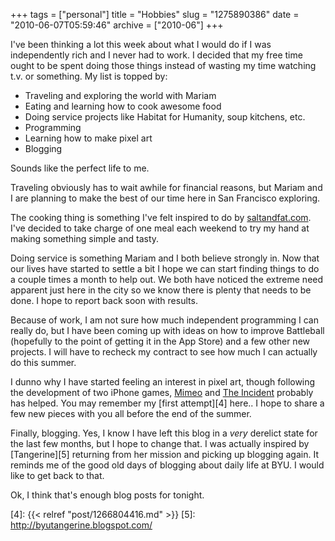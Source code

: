 +++
tags = ["personal"]
title = "Hobbies"
slug = "1275890386"
date = "2010-06-07T05:59:46"
archive = ["2010-06"]
+++

I've been thinking a lot this week about what I would do if I was
independently rich and I never had to work.  I decided that my free time
ought to be spent doing those things instead of wasting my time watching
t.v. or something.  My list is topped by:

- Traveling and exploring the world with Mariam
- Eating and learning how to cook awesome food
- Doing service projects like Habitat for Humanity, soup kitchens, etc.
- Programming
- Learning how to make pixel art
- Blogging

Sounds like the perfect life to me.

Traveling obviously has to wait awhile for financial reasons, but Mariam
and I are planning to make the best of our time here in San Francisco
exploring.

The cooking thing is something I've felt inspired to do by
[saltandfat.com][1].  I've decided to take charge of one meal each weekend
to try my hand at making something simple and tasty.

Doing service is something Mariam and I both believe strongly in.  Now
that our lives have started to settle a bit I hope we can start finding
things to do a couple times a month to help out.  We both have noticed the
extreme need apparent just here in the city so we know there is plenty
that needs to be done.  I hope to report back soon with results.

Because of work, I am not sure how much independent programming I can
really do, but I have been coming up with ideas on how to improve
Battleball (hopefully to the point of getting it in the App Store) and
a few other new projects.  I will have to recheck my contract to see how
much I can actually do this summer.

I dunno why I have started feeling an interest in pixel art, though
following the development of two iPhone games, [Mimeo][2] and [The
Incident][3] probably has helped. You may remember my [first attempt][4]
here.. I hope to share a few new pieces with you all before the end of the
summer.

Finally, blogging.  Yes, I know I have left this blog in a *very* derelict
state for the last few months, but I hope to change that.  I was actually
inspired by [Tangerine][5] returning from her mission and picking up
blogging again.  It reminds me of the good old days of blogging about
daily life at BYU.  I would like to get back to that.

Ok, I think that's enough blog posts for tonight.

[1]: http://saltandfat.com/
[2]: http://blog.mimeoverse.com/
[3]: http://theincidentapp.com/
[4]: {{< relref "post/1266804416.md" >}}
[5]: http://byutangerine.blogspot.com/
